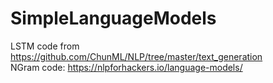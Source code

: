 # SimpleLanguageModels

LSTM code from https://github.com/ChunML/NLP/tree/master/text_generation     
NGram code: https://nlpforhackers.io/language-models/    
